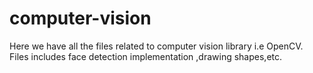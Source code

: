 # computer-vision

Here we have all the files related to computer vision library i.e OpenCV. Files includes face detection implementation ,drawing shapes,etc.
